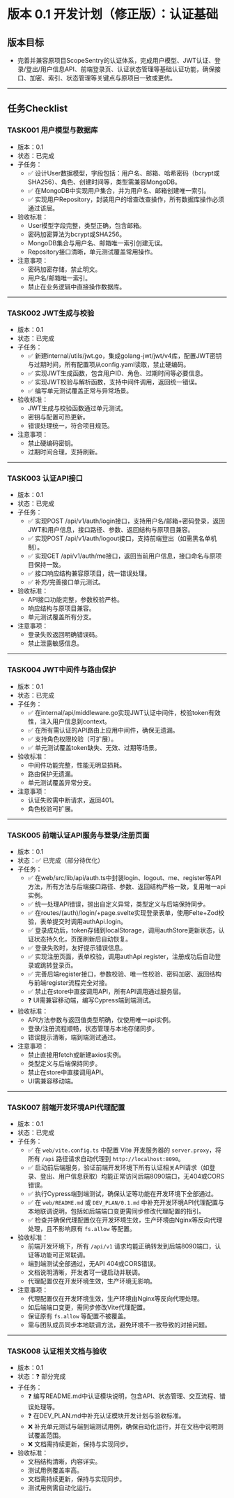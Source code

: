 # 版本 0.1 开发计划（修正版）：认证基础

## 版本目标
- 完善并兼容原项目ScopeSentry的认证体系，完成用户模型、JWT认证、登录/登出/用户信息API、前端登录页、认证状态管理等基础认证功能，确保接口、加密、索引、状态管理等关键点与原项目一致或更优。

---

## 任务Checklist

### TASK001 用户模型与数据库
- 版本：0.1
- 状态：已完成
- 子任务：
  - ✅ 设计User数据模型，字段包括：用户名、邮箱、哈希密码（bcrypt或SHA256）、角色、创建时间等，类型需兼容MongoDB。
  - ✅ 在MongoDB中实现用户集合，并为用户名、邮箱创建唯一索引。
  - ✅ 实现用户Repository，封装用户的增查改查操作，所有数据库操作必须通过该层。
- 验收标准：
  - User模型字段完整，类型正确，包含邮箱。
  - 密码加密算法为bcrypt或SHA256。
  - MongoDB集合与用户名、邮箱唯一索引创建无误。
  - Repository接口清晰，单元测试覆盖常用操作。
- 注意事项：
  - 密码加密存储，禁止明文。
  - 用户名/邮箱唯一索引。
  - 禁止在业务逻辑中直接操作数据库。

---

### TASK002 JWT生成与校验
- 版本：0.1
- 状态：已完成
- 子任务：
  - ✅ 新建internal/utils/jwt.go，集成golang-jwt/jwt/v4库，配置JWT密钥与过期时间，所有配置项从config.yaml读取，禁止硬编码。
  - ✅ 实现JWT生成函数，包含用户ID、角色、过期时间等必要信息。
  - ✅ 实现JWT校验与解析函数，支持中间件调用，返回统一错误。
  - ✅ 编写单元测试覆盖正常与异常场景。
- 验收标准：
  - JWT生成与校验函数通过单元测试。
  - 密钥与配置可热更新。
  - 错误处理统一，符合项目规范。
- 注意事项：
  - 禁止硬编码密钥。
  - 过期时间合理，支持刷新。

---

### TASK003 认证API接口
- 版本：0.1
- 状态：已完成
- 子任务：
  - ✅ 实现POST /api/v1/auth/login接口，支持用户名/邮箱+密码登录，返回JWT和用户信息，接口路径、参数、返回结构与原项目兼容。
  - ✅ 实现POST /api/v1/auth/logout接口，支持前端登出（如需黑名单机制）。
  - ✅ 实现GET /api/v1/auth/me接口，返回当前用户信息，接口命名与原项目保持一致。
  - ✅ 接口响应结构兼容原项目，统一错误处理。
  - ✅ 补充/完善接口单元测试。
- 验收标准：
  - API接口功能完整，参数校验严格。
  - 响应结构与原项目兼容。
  - 单元测试覆盖所有分支。
- 注意事项：
  - 登录失败返回明确错误码。
  - 禁止泄露敏感信息。

---

### TASK004 JWT中间件与路由保护
- 版本：0.1
- 状态：已完成
- 子任务：
  - ✅ 在internal/api/middleware.go实现JWT认证中间件，校验token有效性，注入用户信息到context。
  - ✅ 在所有需认证的API路由上应用中间件，确保无遗漏。
  - ✅ 支持角色权限校验（可扩展）。
  - ✅ 单元测试覆盖token缺失、无效、过期等场景。
- 验收标准：
  - 中间件功能完整，性能无明显损耗。
  - 路由保护无遗漏。
  - 单元测试覆盖异常分支。
- 注意事项：
  - 认证失败需中断请求，返回401。
  - 角色校验可扩展。

---

### TASK005 前端认证API服务与登录/注册页面
- 版本：0.1
- 状态：✅ 已完成（部分待优化）
- 子任务：
  - ✅ 在web/src/lib/api/auth.ts中封装login、logout、me、register等API方法，所有方法与后端接口路径、参数、返回结构严格一致，复用唯一api实例。
  - ✅ 统一处理API错误，抛出自定义异常，类型定义与后端保持同步。
  - ✅ 在routes/(auth)/login/+page.svelte实现登录表单，使用Felte+Zod校验，表单提交时调用authApi.login。
  - ✅ 登录成功后，token存储到localStorage，调用authStore更新状态，认证状态持久化，页面刷新后自动恢复。
  - ✅ 登录失败时，友好提示错误信息。
  - ✅ 实现注册页面，表单校验，调用authApi.register，注册成功后自动登录或跳转登录页。
  - ✅ 完善后端register接口，参数校验、唯一性校验、密码加密、返回结构与前端register流程完全对接。
  - ✅ 禁止在store中直接调用API，所有API调用通过服务层。
  - ❓ UI需兼容移动端，编写Cypress端到端测试。
- 验收标准：
  - API方法参数与返回值类型明确，仅使用唯一api实例。
  - 登录/注册流程顺畅，状态管理与本地存储同步。
  - 错误提示清晰，端到端测试通过。
- 注意事项：
  - 禁止直接用fetch或新建axios实例。
  - 类型定义与后端保持同步。
  - 禁止在store中直接调用API。
  - UI需兼容移动端。

---

### TASK007 前端开发环境API代理配置
- 版本：0.1
- 状态：已完成
- 子任务：
  - ✅ 在 `web/vite.config.ts` 中配置 Vite 开发服务器的 `server.proxy`，将所有 `/api` 路径请求自动代理到 `http://localhost:8090`。
  - ✅ 启动前后端服务，验证前端开发环境下所有认证相关API请求（如登录、登出、用户信息获取）均能正常访问后端8090端口，无404或CORS错误。
  - ✅ 执行Cypress端到端测试，确保认证等功能在开发环境下全部通过。
  - ✅ 在 `web/README.md` 或 `DEV_PLAN/0.1.md` 中补充开发环境API代理配置与本地联调说明，包括如后端端口变更需同步修改代理配置的指引。
  - ✅ 检查并确保代理配置仅在开发环境生效，生产环境由Nginx等反向代理处理，且不影响原有 `fs.allow` 等配置。
- 验收标准：
  - 前端开发环境下，所有 `/api/v1` 请求均能正确转发到后端8090端口，认证等功能可正常联调。
  - 端到端测试全部通过，无API 404或CORS错误。
  - 文档说明清晰，开发者可一键启动并联调。
  - 代理配置仅在开发环境生效，生产环境无影响。
- 注意事项：
  - 代理配置仅在开发环境生效，生产环境由Nginx等反向代理处理。
  - 如后端端口变更，需同步修改Vite代理配置。
  - 保证原有 `fs.allow` 等配置不被覆盖。
  - 需与团队成员同步本地联调方法，避免环境不一致导致的对接问题。

---

### TASK008 认证相关文档与验收
- 版本：0.1
- 状态：❓ 部分完成
- 子任务：
  - ❓ 编写README.md中认证模块说明，包含API、状态管理、交互流程、错误处理等。
  - ❓ 在DEV_PLAN.md中补充认证模块开发计划与验收标准。
  - ❌ 补充单元测试与端到端测试用例，确保自动化运行，并在文档中说明测试覆盖范围。
  - ❌ 文档需持续更新，保持与实现同步。
- 验收标准：
  - 文档结构清晰，内容详实。
  - 测试用例覆盖率高。
  - 文档需持续更新，保持与实现同步。
  - 测试用例需自动化运行。 